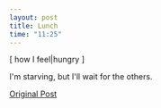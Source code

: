 ```yaml
---
layout: post
title: Lunch
time: "11:25"
---
```


[ how I feel|hungry ]

I'm starving,
but I'll wait for the others.

[Original Post](http://users.livejournal.com/__anti/4295.html)
